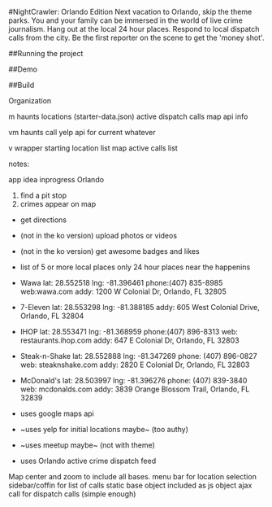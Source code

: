 
#NightCrawler: Orlando Edition
Next vacation to Orlando, skip the theme parks.
You and your family can be immersed in the world of live crime journalism.
Hang out at the local 24 hour places.
Respond to local dispatch calls from the city.
Be the first reporter on the scene to get the 'money shot'.

##Running the project

##Demo

##Build

Organization

m
haunts locations (starter-data.json)
active dispatch calls
map api info

vm
haunts call yelp api for current whatever

v
wrapper
starting location list
map
active calls list

notes:

app idea inprogress Orlando
1. find a pit stop
2. crimes appear on map

  - get directions
  - (not in the ko version) upload photos or videos
  - (not in the ko version) get awesome badges and likes

  - list of 5 or more local places
  only 24 hour places near the happenins
  - Wawa lat: 28.552518 lng: -81.396461 phone:(407) 835-8985 web:wawa.com addy: 1200 W Colonial Dr, Orlando, FL 32805
  - 7-Eleven lat: 28.553298 lng: -81.388185 addy: 605 West Colonial Drive, Orlando, FL 32804
  - IHOP lat: 28.553471 lng: -81.368959 phone:(407) 896-8313 web: restaurants.ihop.com addy: 647 E Colonial Dr, Orlando, FL 32803
  - Steak-n-Shake lat: 28.552888 lng: -81.347269 phone: (407) 896-0827 web: steaknshake.com addy: 2820 E Colonial Dr, Orlando, FL 32803
  - McDonald's lat: 28.503997 lng: -81.396276 phone: (407) 839-3840 web: mcdonalds.com addy: 3839 Orange Blossom Trail, Orlando, FL 32839

  - uses google maps api
  - ~uses yelp for initial locations maybe~ (too authy)
  - ~uses meetup maybe~ (not with theme)
  - uses Orlando active crime dispatch feed

Map center and zoom to include all bases.
menu bar for location selection
sidebar/coffin for list of calls
static base object included as js object
ajax call for dispatch calls (simple enough)
